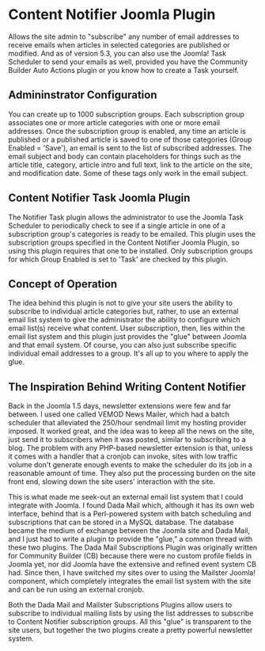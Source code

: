 # Content Notifier Joomla Plugin
Allows the site admin to "subscribe" any number of email addresses to receive emails when articles in selected categories are published or modified. And as of version 5.3, you can also use the Joomla! Task Scheduler to send your emails as well, provided you have the Community Builder Auto Actions plugin or you know how to create a Task yourself.

## Admininstrator Configuration
You can create up to 1000 subscription groups. Each subscription group associates one or more article categories with one or more email addresses. Once the subscription group is enabled, any time an article is published or a published article is saved to one of those categories (Group Enabled = 'Save'), an email is sent to the list of subscribed addresses. The email subject and body can contain placeholders for things such as the article title, category, article intro and full text, link to the article on the site,
and modification date. Some of these tags only work in the email subject.

## Content Notifier Task Joomla Plugin
The Notifier Task plugin allows the administrator to use the Joomla Task Scheduler to periodically check to see if a single article in one of a subscription group's categories is ready to be emailed. This plugin uses the subscription groups specified in the Content Notifier Joomla Plugin, so using this plugin requires that one to be installed. Only subscription groups for which Group Enabled is set to 'Task' are checked by this plugin.

## Concept of Operation
The idea behind this plugin is not to give your site users the ability to subscribe to individual article categories but, rather, to use an external email list system to give the administrator the ability to configure which email list(s) receive what content. User subscription, then, lies within the email list system and this plugin just provides the "glue" between Joomla and that email system. Of course, you can also just subscribe specific individual email addresses to a group. It's all up to you where to apply the glue.

## The Inspiration Behind Writing Content Notifier
Back in the Joomla 1.5 days, newsletter extensions were few and far between. I used one called VEMOD News Mailer, which had a batch scheduler that alleviated the 250/hour sendmail limit my hosting provider imposed. It worked great, and the idea was to keep all the news on the site, just send it to subscribers when it was posted, similar to subscribing to a blog. The problem with any PHP-based newsletter extension is that, unless it comes with a handler that a cronjob can invoke, sites with low traffic volume don't generate enough events to make the scheduler do its job in a reasonable amount of time. They also put the processing burden on the site front end, slowing down the site users' interaction with the site.

This is what made me seek-out an external email list system that I could integrate with Joomla. I found Dada Mail which, although it has its own web interface, behind that is a Perl-powered system with batch scheduling and subscriptions that can be stored in a MySQL database. The database became the medium of exchange between the Joomla site and Dada Mail, and I just had to write a plugin to provide the "glue," a common thread with these two plugins. The Dada Mail Subscriptions Plugin was originally written for Community Builder (CB) because there were no custom profile fields in Joomla yet, nor did Joomla have the extensive and refined event system CB had. Since then, I have switched my sites over to using the Mailster Joomla! component, which completely integrates the email list system with the site and can be run using an external cronjob.

Both the Dada Mail and Mailster Subscriptions Plugins allow users to subscribe to individual mailing lists by using the list addresses to subscribe to Content Notifier subscription groups. All this "glue" is transparent to the site users, but together the two plugins create a pretty powerful newsletter system.
